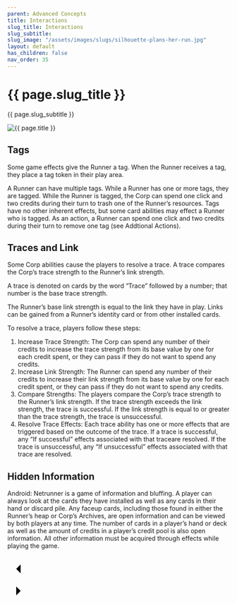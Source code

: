 ```yaml
---
parent: Advanced Concepts
title: Interactions
slug_title: Interactions
slug_subtitle:
slug_image: "/assets/images/slugs/silhouette-plans-her-run.jpg"
layout: default
has_children: false
nav_order: 35
---
```

<div class="slug">
    <div class="title-container">
        <h1 class="page-slug_title">{{ page.slug_title }}</h1>
        <p class="page-slug_subtitle">{{ page.slug_subtitle }}</p>
    </div>
    <div class="image-container faded-left">
        <img src="{{ page.slug_image | relative_url }}" alt="{{ page.title }}" />
    </div>
</div>

## Tags

Some game effects give the Runner a tag. When the Runner receives a tag, they place a tag token in their play area.

A Runner can have multiple tags. While a Runner has one or more tags, they are tagged. While the Runner is tagged, the Corp can spend one click and two credits during their turn to trash one of the Runner’s resources. Tags have no other inherent effects, but some card abilities may effect a Runner who is tagged. As an action, a Runner can spend one click and two credits during their turn to remove one tag (see Addtional Actions).

## Traces and Link

Some Corp abilities cause the players to resolve a trace. A trace compares the Corp’s trace strength to the Runner’s link strength. 

A trace is denoted on cards by the word “Trace” followed by a number; that number is the base trace strength.

The Runner’s base link strength is equal to the link <span class="nric-grey link"></span> they have in play. Links can be gained from a Runner’s identity card or from other installed cards.

To resolve a trace, players follow these steps:

1. Increase Trace Strength: The Corp can spend any number of their credits to increase the trace strength from its base value by one for each credit spent, or they can pass if they do not want to spend any credits.
1. Increase Link Strength: The Runner can spend any number of their credits to increase their link strength from its base value by one for each credit spent, or they can pass if they do not want to spend any credits.
1. Compare Strengths: The players compare the Corp’s trace strength to the Runner’s link strength. If the trace strength exceeds the link strength, the trace is successful. If the link strength is equal to or greater than the trace strength, the trace is unsuccessful.
1. Resolve Trace Effects: Each trace ability has one or more effects that are triggered based on the outcome of the trace. If a trace is successful, any “If successful” effects associated with that traceare resolved. If the trace is unsuccessful, any “If unsuccessful” effects associated with that trace are resolved.

## Hidden Information

Android: Netrunner is a game of information and bluffing. A player can always look at the cards they have installed as well as any cards in their hand or discard pile. Any faceup cards, including those found in either the Runner’s heap or Corp’s Archives, are open information and can be viewed by both players at any time. The number of cards in a player’s hand or deck as well as the amount of credits in a player’s credit pool is also open information. All other information must be acquired through effects while playing the game.

<div class="nav-buttons">
  <!-- Previous Button -->
  <a href="/docs/advanced/resources" class="nav-button" aria-label="Previous page">
    <div class="nav-item">
      <svg xmlns="http://www.w3.org/2000/svg" width="50" height="50" viewBox="0 0 50 50">
        <path d="M30 20L20 30L30 40" />
      </svg>
    </div>
  </a>

  <!-- Next Button -->
  <a href="/docs/advanced/mechanics" class="nav-button" aria-label="Next page">
    <div class="nav-item">
      <svg xmlns="http://www.w3.org/2000/svg" width="50" height="50" viewBox="0 0 50 50">
        <path d="M20 20L30 30L20 40" />
      </svg>
    </div>
  </a>
</div>
